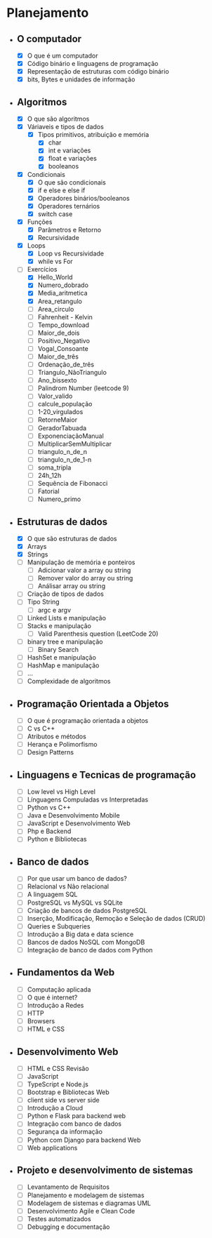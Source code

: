 # Planejamento

- ## O computador
    - [x] O que é um computador
    - [x] Código binário e linguagens de programação
    - [x] Representação de estruturas com código binário
    - [x] bits, Bytes e unidades de informação
- ## Algoritmos
    - [x] O que são algoritmos
    - [x] Váriaveis e tipos de dados
        - [x] Tipos primitivos, atribuição e memória
            - [x] char
            - [x] int e variações
            - [x] float e variações
            - [x] booleanos
    - [x] Condicionais
        - [x] O que são condicionais
        - [x] if e else e else if
        - [x] Operadores binários/booleanos
        - [x] Operadores ternários
        - [x] switch case
    - [x] Funções
        - [x] Parâmetros e Retorno
        - [x] Recursividade
    - [x] Loops
        - [x] Loop vs Recursividade
        - [x] while vs For
    - [ ] Exercícios
        - [x] Hello_World
        - [x] Numero_dobrado
        - [x] Media_aritmetica
        - [x] Area_retangulo
        - [ ] Area_circulo
        - [ ] Fahrenheit - Kelvin
        - [ ] Tempo_download
        - [ ] Maior_de_dois
        - [ ] Positivo_Negativo
        - [ ] Vogal_Consoante
        - [ ] Maior_de_três
        - [ ] Ordenação_de_três
        - [ ] Triangulo_NãoTriangulo
        - [ ] Ano_bissexto
        - [ ] Palindrom Number (leetcode 9)
        - [ ] Valor_valido
        - [ ] calcule_população
        - [ ] 1-20_virgulados
        - [ ] RetorneMaior
        - [ ] GeradorTabuada
        - [ ] ExponenciaçãoManual
        - [ ] MultiplicarSemMultiplicar
        - [ ] triangulo_n_de_n
        - [ ] triangulo_n_de_1-n
        - [ ] soma_tripla
        - [ ] 24h_12h
        - [ ] Sequência de Fibonacci
        - [ ] Fatorial
        - [ ] Numero_primo
- ## Estruturas de dados
    - [x] O que são estruturas de dados
    - [x] Arrays
    - [x] Strings
    - [ ] Manipulação de memória e ponteiros
        - [ ] Adicionar valor a array ou string
        - [ ] Remover valor do array ou string
        - [ ] Análisar array ou string
    - [ ] Criação de tipos de dados
    - [ ] Tipo String
        - [ ] argc e argv
    - [ ] Linked Lists e manipulação
    - [ ] Stacks e manipulação
        - [ ] Valid Parenthesis question (LeetCode 20)
    - [ ] binary tree e manipulação
        - [ ] Binary Search
    - [ ] HashSet e manipulação
    - [ ] HashMap e manipulação
    - [ ] ...
    - [ ] Complexidade de algoritmos
- ## Programação Orientada a Objetos
    - [ ] O que é programação orientada a objetos
    - [ ] C vs C++
    - [ ] Atributos e métodos
    - [ ] Herança e Polimorfismo
    - [ ] Design Patterns
- ## Linguagens e Tecnicas de programação
    - [ ] Low level vs High Level
    - [ ] Línguagens Compuladas vs Interpretadas
    - [ ] Python vs C++
    - [ ] Java e Desenvolvimento Mobile
    - [ ] JavaScript e Desenvolvimento Web
    - [ ] Php e Backend
    - [ ] Python e Bibliotecas
- ## Banco de dados
    - [ ] Por que usar um banco de dados?
    - [ ] Relacional vs Não relacional
    - [ ] A linguagem SQL
    - [ ] PostgreSQL vs MySQL vs SQLite
    - [ ] Criação de bancos de dados PostgreSQL
    - [ ] Inserção, Modificação, Remoção e Seleção de dados (CRUD)
    - [ ] Queries e Subqueries
    - [ ] Introdução a Big data e data science
    - [ ] Bancos de dados NoSQL com MongoDB
    - [ ] Integração de banco de dados com Python
- ## Fundamentos da Web
    - [ ] Computação aplicada
    - [ ] O que é internet?
    - [ ] Introdução a Redes
    - [ ] HTTP
    - [ ] Browsers
    - [ ] HTML e CSS
- ## Desenvolvimento Web
    - [ ] HTML e CSS Revisão
    - [ ] JavaScript
    - [ ] TypeScript e Node.js
    - [ ] Bootstrap e Bibliotecas Web
    - [ ] client side vs server side
    - [ ] Introdução a Cloud
    - [ ] Python e Flask para backend web
    - [ ] Integração com banco de dados
    - [ ] Segurança da informação
    - [ ] Python com Django para backend Web 
    - [ ] Web applications
- ## Projeto e desenvolvimento de sistemas
    - [ ] Levantamento de Requisitos
    - [ ] Planejamento e modelagem de sistemas
    - [ ] Modelagem de sistemas e diagramas UML
    - [ ] Desenvolvimento Agile e Clean Code
    - [ ] Testes automatizados
    - [ ] Debugging e documentação